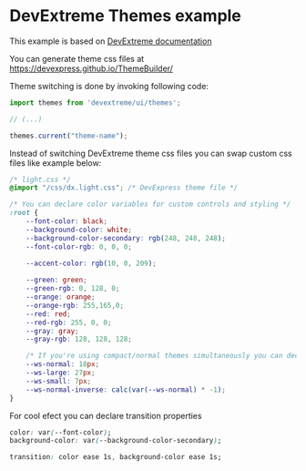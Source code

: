 # DevExtreme Themes example

This example is based on [DevExtreme documentation](https://js.devexpress.com/Documentation/Guide/Themes_and_Styles/Predefined_Themes/#Switch_Between_Themes_at_Runtime)

You can generate theme css files at https://devexpress.github.io/ThemeBuilder/

Theme switching is done by invoking following code:
```js
import themes from 'devextreme/ui/themes';

// (...)

themes.current("theme-name");
```

Instead of switching DevExtreme theme css files you can swap custom css files like example below:
```css
/* light.css */
@import "/css/dx.light.css"; /* DevExpress theme file */

/* You can declare color variables for custom controls and styling */
:root {
    --font-color: black;
    --background-color: white;
    --background-color-secondary: rgb(248, 248, 248);
    --font-color-rgb: 0, 0, 0;

    --accent-color: rgb(10, 0, 209);
    
    --green: green;
    --green-rgb: 0, 128, 0;
    --orange: orange;
    --orange-rgb: 255,165,0;
    --red: red;
    --red-rgb: 255, 0, 0;
    --gray: gray;
    --gray-rgb: 128, 128, 128;

    /* If you're using compact/normal themes simultaneously you can declare size variables */
    --ws-normal: 18px;
    --ws-large: 27px;
    --ws-small: 7px;
    --ws-normal-inverse: calc(var(--ws-normal) * -1);
}
```

For cool efect you can declare transition properties
```css
color: var(--font-color);
background-color: var(--background-color-secondary);

transition: color ease 1s, background-color ease 1s;
```